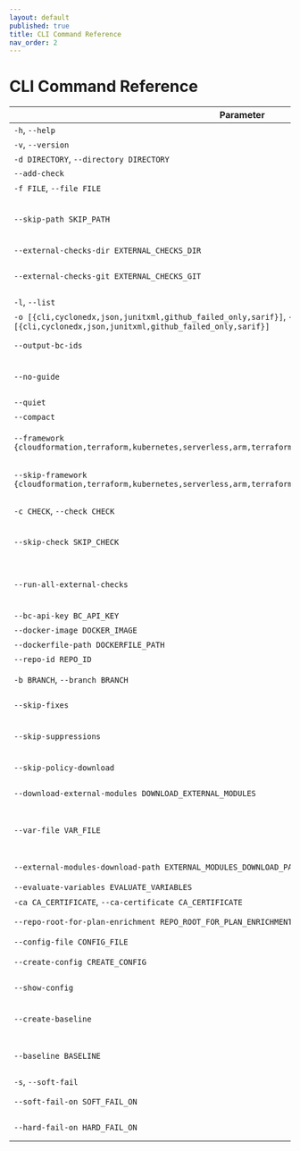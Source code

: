 ```yaml
---
layout: default
published: true
title: CLI Command Reference
nav_order: 2
---
```


# CLI Command Reference

| Parameter | Description |
| --- | --- |
| `-h`, `--help` | Show this help message and exit. |
| `-v`, `--version` | Version. |
| `-d DIRECTORY`, `--directory DIRECTORY` | IaC root directory. Cannot be used together with --file. |
| `--add-check` | Generate a new check via CLI prompt |
| `-f FILE`, `--file FILE` | IaC file. Cannot be used together with `--directory`. |
| `--skip-path SKIP_PATH` | Path (file or directory) to skip, using regular expression logic, relative to current working directory. Word boundaries are not implicit; i.e., specifying "dir1" will skip any directory or subdirectory named "dir1". Ignored with -f. Can be specified multiple times. |
| `--external-checks-dir EXTERNAL_CHECKS_DIR` | Directory for custom checks to be loaded. Can be repeated. |
| `--external-checks-git EXTERNAL_CHECKS_GIT` | Github url of external checks to be added. \n you can specify a subdirectory after a double-slash //. \n cannot be used together with --external-checks-dir' |
| `-l`, `--list` | List checks. |
| `-o [{cli,cyclonedx,json,junitxml,github_failed_only,sarif}]`, `--output [{cli,cyclonedx,json,junitxml,github_failed_only,sarif}]` | Report output format. |
| `--output-bc-ids` | Print Bridgecrew platform IDs (BC...) instead of Checkov IDs (CKV...), if the check exists in the platform |
| `--no-guide` | Do not fetch Bridgecrew platform IDs and guidelines for the checkov output report. Note: this prevents Bridgecrew platform check IDs from being used anywhere in the CLI. |
| `--quiet` | Display only failed checks in CLI output. | [View Scan Results](doc:scan-use-cases#section-view-scan-results) |
| `--compact` | Do not display code blocks in CLI output. |
| `--framework {cloudformation,terraform,kubernetes,serverless,arm,terraform_plan,helm,dockerfile,secrets,json,all}` | Filter scan to run only on a specific infrastructure code frameworks. Possible arguments are `cloudformation`, `terraform`, `kubernetes`, `serverless`, `arm`, `terraform_plan`, `helm`, `dockerfile`, `secrets`, `json`, `all` |
| `--skip-framework {cloudformation,terraform,kubernetes,serverless,arm,terraform_plan,helm,dockerfile,secrets,json}` | Filter scan to skip specific infrastructure code frameworks. will be included automatically for some frameworks if system dependencies are missing.
| `-c CHECK`, `--check CHECK` | Filter scan to run only on a specific check identifier (allowlist). You can specify multiple checks separated by comma delimiter. |
| `--skip-check SKIP_CHECK` | Filter scan to run on all checks except for a specific check identifier (denylist). You can specify multiple checks separated by comma delimiter. | [Suppress or Skip](doc:scan-use-cases#section-suppress-or-skip) |
| `--run-all-external-checks` | Run all external checks (loaded via --external-checks options) even if the checks are not present in the --check list. This allows you to always ensure that new checks present in the external source are used. If an external check is included in --skip-check, it will still be skipped. |
| `--bc-api-key BC_API_KEY` | Bridgecrew API key [env var: BC_API_KEY] | 
| `--docker-image DOCKER_IMAGE` | Scan docker images by name or ID. Only works with --bc-api-key flag | 
| `--dockerfile-path DOCKERFILE_PATH` | Path to the Dockerfile of the scanned docker image | 
| `--repo-id REPO_ID` | Identity string of the repository, with form <repo_owner>/<repo_name> | 
| `-b BRANCH`, `--branch BRANCH` | Selected branch of the persisted repository. Only has effect when using the --bc-api-key flag | 
| `--skip-fixes` | Do not download fixed resource templates from Bridgecrew. Only has effect when using the --bc-api-key flag | 
| `--skip-suppressions` | Do not download preconfigured suppressions from the Bridgecrew platform. Code comment suppressions will still be honored. Only has effect when using the --bc-api-key flag | 
| `--skip-policy-download` | Do not download custom policies configured in the Bridgecrew platform. Only has effect when using the --bc-api-key flag | 
| `--download-external-modules DOWNLOAD_EXTERNAL_MODULES` | download external terraform modules from public git repositories and terraform registry [env var: DOWNLOAD_EXTERNAL_MODULES] | 
| `--var-file VAR_FILE` | Variable files to load in addition to the default files (see https://www.terraform.io/docs/language/values/variables.html#variable-definitions-tfvars-files).Currently only supported for source Terraform (.tf file), and Helm chart scans.Requires using --directory, not --file. | 
| `--external-modules-download-path EXTERNAL_MODULES_DOWNLOAD_PATH` | set the path for the download external terraform modules [env var: EXTERNAL_MODULES_DIR] | 
| `--evaluate-variables EVALUATE_VARIABLES` | evaluate the values of variables and locals | 
| `-ca CA_CERTIFICATE`, `--ca-certificate CA_CERTIFICATE` | custom CA (bundle) file [env var: CA_CERTIFICATE] | 
| `--repo-root-for-plan-enrichment REPO_ROOT_FOR_PLAN_ENRICHMENT` | Directory containing the hcl code used to generate a given plan file. Use with -f. | 
| `--config-file CONFIG_FILE` | path to the Checkov configuration YAML file | 
| `--create-config CREATE_CONFIG` | takes the current command line args and writes them out to a config file at the given path
| `--show-config` | prints all args and config settings and where they came from (eg. commandline, config file, environment variable or default)
| `--create-baseline` | Alongside outputting the findings, save all results to .checkov.baseline file so future runs will not re-flag the same noise. Works only with `--directory` flag | 
| `--baseline BASELINE` | Use a .checkov.baseline file to compare current results with a known baseline. Report will include only failed checks that are new with respect to the provided baseline | 
| `-s`, `--soft-fail` | Runs checks but suppresses error code | 
| `--soft-fail-on SOFT_FAIL_ON` | Exits with a 0 exit code for specified checks. You can specify multiple checks separated by comma delimiter | 
| `--hard-fail-on HARD_FAIL_ON` | Exits with a non-zero exit code for specified checks. You can specify multiple checks separated by comma delimiter | 
